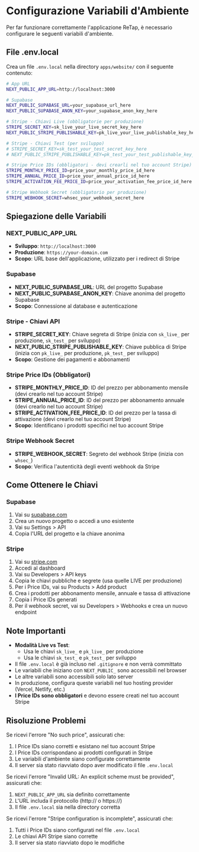 # Configurazione Variabili d'Ambiente

Per far funzionare correttamente l'applicazione ReTap, è necessario configurare le seguenti variabili d'ambiente.

## File .env.local

Crea un file `.env.local` nella directory `apps/website/` con il seguente contenuto:

```bash
# App URL
NEXT_PUBLIC_APP_URL=http://localhost:3000

# Supabase
NEXT_PUBLIC_SUPABASE_URL=your_supabase_url_here
NEXT_PUBLIC_SUPABASE_ANON_KEY=your_supabase_anon_key_here

# Stripe - Chiavi Live (obbligatorie per produzione)
STRIPE_SECRET_KEY=sk_live_your_live_secret_key_here
NEXT_PUBLIC_STRIPE_PUBLISHABLE_KEY=pk_live_your_live_publishable_key_here

# Stripe - Chiavi Test (per sviluppo)
# STRIPE_SECRET_KEY=sk_test_your_test_secret_key_here
# NEXT_PUBLIC_STRIPE_PUBLISHABLE_KEY=pk_test_your_test_publishable_key_here

# Stripe Price IDs (obbligatori - devi crearli nel tuo account Stripe)
STRIPE_MONTHLY_PRICE_ID=price_your_monthly_price_id_here
STRIPE_ANNUAL_PRICE_ID=price_your_annual_price_id_here
STRIPE_ACTIVATION_FEE_PRICE_ID=price_your_activation_fee_price_id_here

# Stripe Webhook Secret (obbligatorio per produzione)
STRIPE_WEBHOOK_SECRET=whsec_your_webhook_secret_here
```

## Spiegazione delle Variabili

### NEXT_PUBLIC_APP_URL
- **Sviluppo**: `http://localhost:3000`
- **Produzione**: `https://your-domain.com`
- **Scopo**: URL base dell'applicazione, utilizzato per i redirect di Stripe

### Supabase
- **NEXT_PUBLIC_SUPABASE_URL**: URL del progetto Supabase
- **NEXT_PUBLIC_SUPABASE_ANON_KEY**: Chiave anonima del progetto Supabase
- **Scopo**: Connessione al database e autenticazione

### Stripe - Chiavi API
- **STRIPE_SECRET_KEY**: Chiave segreta di Stripe (inizia con `sk_live_` per produzione, `sk_test_` per sviluppo)
- **NEXT_PUBLIC_STRIPE_PUBLISHABLE_KEY**: Chiave pubblica di Stripe (inizia con `pk_live_` per produzione, `pk_test_` per sviluppo)
- **Scopo**: Gestione dei pagamenti e abbonamenti

### Stripe Price IDs (Obbligatori)
- **STRIPE_MONTHLY_PRICE_ID**: ID del prezzo per abbonamento mensile (devi crearlo nel tuo account Stripe)
- **STRIPE_ANNUAL_PRICE_ID**: ID del prezzo per abbonamento annuale (devi crearlo nel tuo account Stripe)
- **STRIPE_ACTIVATION_FEE_PRICE_ID**: ID del prezzo per la tassa di attivazione (devi crearlo nel tuo account Stripe)
- **Scopo**: Identificano i prodotti specifici nel tuo account Stripe

### Stripe Webhook Secret
- **STRIPE_WEBHOOK_SECRET**: Segreto del webhook Stripe (inizia con `whsec_`)
- **Scopo**: Verifica l'autenticità degli eventi webhook da Stripe

## Come Ottenere le Chiavi

### Supabase
1. Vai su [supabase.com](https://supabase.com)
2. Crea un nuovo progetto o accedi a uno esistente
3. Vai su Settings > API
4. Copia l'URL del progetto e la chiave anonima

### Stripe
1. Vai su [stripe.com](https://stripe.com)
2. Accedi al dashboard
3. Vai su Developers > API keys
4. Copia le chiavi pubbliche e segrete (usa quelle LIVE per produzione)
5. Per i Price IDs, vai su Products > Add product
6. Crea i prodotti per abbonamento mensile, annuale e tassa di attivazione
7. Copia i Price IDs generati
8. Per il webhook secret, vai su Developers > Webhooks e crea un nuovo endpoint

## Note Importanti

- **Modalità Live vs Test**: 
  - Usa le chiavi `sk_live_` e `pk_live_` per produzione
  - Usa le chiavi `sk_test_` e `pk_test_` per sviluppo
- Il file `.env.local` è già incluso nel `.gitignore` e non verrà committato
- Le variabili che iniziano con `NEXT_PUBLIC_` sono accessibili nel browser
- Le altre variabili sono accessibili solo lato server
- In produzione, configura queste variabili nel tuo hosting provider (Vercel, Netlify, etc.)
- **I Price IDs sono obbligatori** e devono essere creati nel tuo account Stripe

## Risoluzione Problemi

Se ricevi l'errore "No such price", assicurati che:
1. I Price IDs siano corretti e esistano nel tuo account Stripe
2. I Price IDs corrispondano ai prodotti configurati in Stripe
3. Le variabili d'ambiente siano configurate correttamente
4. Il server sia stato riavviato dopo aver modificato il file `.env.local`

Se ricevi l'errore "Invalid URL: An explicit scheme must be provided", assicurati che:
1. `NEXT_PUBLIC_APP_URL` sia definito correttamente
2. L'URL includa il protocollo (http:// o https://)
3. Il file `.env.local` sia nella directory corretta

Se ricevi l'errore "Stripe configuration is incomplete", assicurati che:
1. Tutti i Price IDs siano configurati nel file `.env.local`
2. Le chiavi API Stripe siano corrette
3. Il server sia stato riavviato dopo le modifiche 